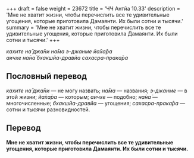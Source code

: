 +++
draft = false
weight = 23672
title = 'ЧЧ Антйа 10.33'
description = 'Мне не хватит жизни, чтобы перечислить все те удивительные угощения, которые приготовила Дамаянти. Их были сотни и тысячи.'
summary = 'Мне не хватит жизни, чтобы перечислить все те удивительные угощения, которые приготовила Дамаянти. Их были сотни и тысячи.'
+++

_кахите на̄ джа̄ни на̄ма э-джанме йа̄ха̄ра  
аичхе на̄на̄ бхакшйа-дравйа сахасра-прака̄ра_

## Пословный перевод

_кахите_ _на̄_ _джа̄ни_ — не могу назвать; _на̄ма_ — названия; _э_\-_джанме_ — в этой жизни; _йа̄ха̄ра_ — которым; _аичхе_ — подобно; _на̄на̄_ — многочисленные; _бхакшйа_\-_дравйа_ — угощения; _сахасра_\-_прака̄ра_ — сотни и тысячи разновидностей.

## Перевод

**Мне не хватит жизни, чтобы перечислить все те удивительные угощения, которые приготовила Дамаянти. Их были сотни и тысячи.**
